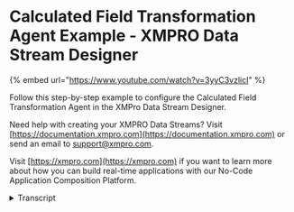 # Calculated Field Transformation Agent Example - XMPRO Data Stream Designer
{% embed url="https://www.youtube.com/watch?v=3yyC3vzlicI" %}

Follow this step-by-step example to configure the Calculated Field Transformation Agent in the XMPro Data Stream Designer.

Need help with creating your XMPRO Data Streams? Visit [https://documentation.xmpro.com](https://documentation.xmpro.com) or send an email to support@xmpro.com.

Visit [https://xmpro.com](https://xmpro.com) if you want to learn more about how you can build real-time applications with our No-Code Application Composition Platform.
<details>
<summary>Transcript</summary>this example demonstrates how to use the

calculated field agent to add a

temperature conversion and an is hot

indicator to pump data

first drag the agent onto the canvas

link the input to pump data and output

to the printer

save the data stream

and click on the agent to configure it

add an expression

named temperature fahrenheit

its formula

and data type of double

apply

add another expression named is hot

its formula and data type string

apply

apply again

save the data stream

publish it and let's look at the live

data view

temperature fahrenheit and is hot have

been added to the pump data

you can download the file below to try

it out yourself and for more information

about this agent's properties head to

the configuration page thank you
</details>